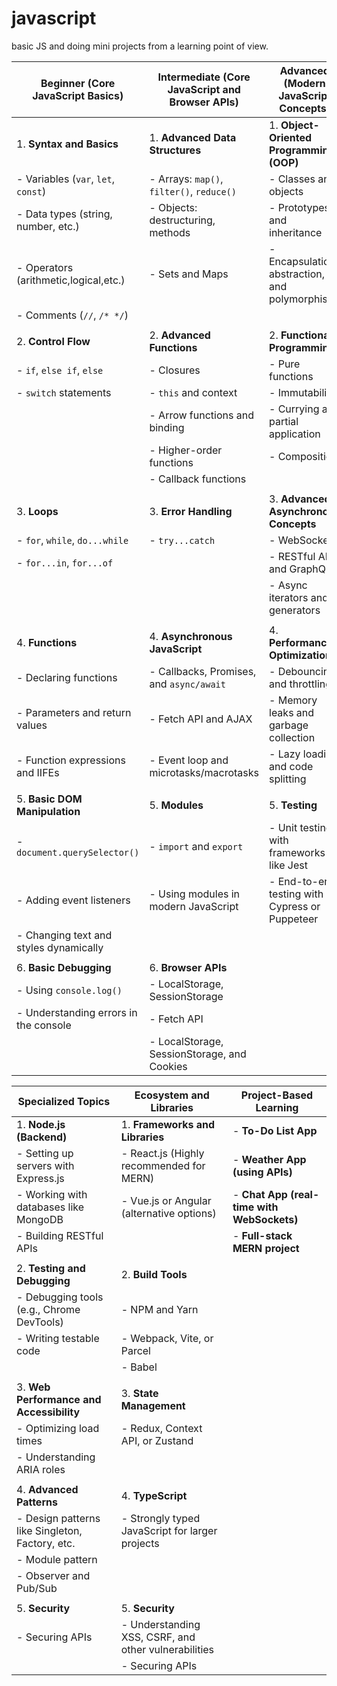 # javascript 
basic JS and doing mini projects from a learning point of view.

| **Beginner (Core JavaScript Basics)** | **Intermediate (Core JavaScript and Browser APIs)** | **Advanced (Modern JavaScript Concepts)** |
| ------------------------------------- | --------------------------------------------------- | ----------------------------------------- |
| 1. **Syntax and Basics**              | 1. **Advanced Data Structures**                    | 1. **Object-Oriented Programming (OOP)**  |
| - Variables (`var`, `let`, `const`)   | - Arrays: `map()`, `filter()`, `reduce()`          | - Classes and objects                     |
| - Data types (string, number, etc.)   | - Objects: destructuring, methods                  | - Prototypes and inheritance              |
| - Operators (arithmetic,logical,etc.) | - Sets and Maps                                    | - Encapsulation, abstraction, and polymorphism |
| - Comments (`//`, `/* */`)            |                                                   |                                           |
|                                       |                                                   |                                           |
| 2. **Control Flow**                   | 2. **Advanced Functions**                         | 2. **Functional Programming**             |
| - `if`, `else if`, `else`             | - Closures                                        | - Pure functions                          |
| - `switch` statements                 | - `this` and context                              | - Immutability                            |
|                                       | - Arrow functions and binding                     | - Currying and partial application        |
|                                       | - Higher-order functions                          | - Composition                             |
|                                       | - Callback functions                              |                                           |
|                                       |                                                   |                                           |
| 3. **Loops**                          | 3. **Error Handling**                             | 3. **Advanced Asynchronous Concepts**     |
| - `for`, `while`, `do...while`        | - `try...catch`                                   | - WebSockets                              |
| - `for...in`, `for...of`              |                                                   | - RESTful APIs and GraphQL                |
|                                       |                                                   | - Async iterators and generators          |
|                                       |                                                   |                                           |
| 4. **Functions**                      | 4. **Asynchronous JavaScript**                    | 4. **Performance Optimization**           |
| - Declaring functions                 | - Callbacks, Promises, and `async/await`          | - Debouncing and throttling               |
| - Parameters and return values        | - Fetch API and AJAX                              | - Memory leaks and garbage collection     |
| - Function expressions and IIFEs      | - Event loop and microtasks/macrotasks            | - Lazy loading and code splitting         |
|                                       |                                                   |                                           |
| 5. **Basic DOM Manipulation**         | 5. **Modules**                                    | 5. **Testing**                            |
| - `document.querySelector()`          | - `import` and `export`                           | - Unit testing with frameworks like Jest  |
| - Adding event listeners              | - Using modules in modern JavaScript              | - End-to-end testing with Cypress or Puppeteer |
| - Changing text and styles dynamically|                                                   |                                           |
|                                       |                                                   |                                           |
| 6. **Basic Debugging**                | 6. **Browser APIs**                               |                                           |
| - Using `console.log()`               | - LocalStorage, SessionStorage                    |                                           |
| - Understanding errors in the console | - Fetch API                                       |                                           |
|                                       | - LocalStorage, SessionStorage, and Cookies       |                                           |

| **Specialized Topics**                   | **Ecosystem and Libraries**                      | **Project-Based Learning**                      |
| ---------------------------------------  | ------------------------------------------------ | ----------------------------------------------- |
| 1. **Node.js (Backend)**                 | 1. **Frameworks and Libraries**                  | - **To-Do List App**                            |
| - Setting up servers with Express.js     | - React.js (Highly recommended for MERN)         | - **Weather App (using APIs)**                  |
| - Working with databases like MongoDB    | - Vue.js or Angular (alternative options)        | - **Chat App (real-time with WebSockets)**      |
| - Building RESTful APIs                  |                                                  | - **Full-stack MERN project**                   |
|                                           |                                                  |                                                 |
| 2. **Testing and Debugging**             | 2. **Build Tools**                               |                                                 |
| - Debugging tools (e.g., Chrome DevTools)| - NPM and Yarn                                   |                                                 |
| - Writing testable code                  | - Webpack, Vite, or Parcel                       |                                                 |
|                                           | - Babel                                          |                                                 |
|                                           |                                                  |                                                 |
| 3. **Web Performance and Accessibility** | 3. **State Management**                          |                                                 |
| - Optimizing load times                  | - Redux, Context API, or Zustand                 |                                                 |
| - Understanding ARIA roles               |                                                  |                                                 |
|                                           |                                                  |                                                 |
| 4. **Advanced Patterns**                 | 4. **TypeScript**                                |                                                 |
| - Design patterns like Singleton, Factory, etc. | - Strongly typed JavaScript for larger projects |                                                 |
| - Module pattern                         |                                                  |                                                 |
| - Observer and Pub/Sub                   |                                                  |                                                 |
|                                           |                                                  |                                                 |
| 5. **Security**                          | 5. **Security**                                  |                                                 |
| - Securing APIs                          | - Understanding XSS, CSRF, and other vulnerabilities |                                              |
|                                           | - Securing APIs                                  |                                                 |

